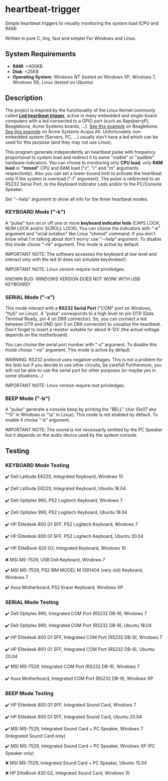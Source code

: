 # heartbeat-trigger
Simple heartbeat triggers to visually monitoring the system load (CPU and RAM)

Written in pure C, tiny, fast and simple! For Windows and Linux.

## System Requirements ##
 - **RAM**: <400KB
 - **Disk**: <25KB
 - **Operating System**: Windows NT (tested on Windows XP, Windows 7, Windows 10), Linux (tested on Ubuntu)

## Description ##

The project is inspired by the functionality of the Linux Kernel commonly called [**Led heartbeat trigger**](https://www.kernel.org/doc/Documentation/devicetree/bindings/leds/common.yaml), active in many embedded and single-board computers with a led connected to a GPIO port (such as RapsberryPI, Beaglebone, Acme Systems boards, ...). [See this example](https://www.youtube.com/watch?v=9Z4ZTovtFKk) on Beaglebone. [See this example](https://www.youtube.com/watch?v=1mVWwjhSKhU) on Acme Systems Acqua A5. Unfortunately non-embedded system (Servers, PC, ...) usually don't have a led which can be used for this purpose (and they may not use Linux).

This program generate independently an heartbeat pulse with frequency proportional to system load and redirect it to some "visible" or "audible" hardware indicators.
You can choise to monitoring only **CPU load**, only **RAM load** or **"mixed"** CPU and RAM load ("c", "r" and "m" arguments respectively). Also you can set a lower-bound limit to activate the heartbeat only if the system is overload ("-l" argument).
The pulse is redirected to an RS232 Serial Port, to the Keyboard Indicator Leds and/or to the PC/Console Speaker.

Set "\-\-help" argument to show all info for the three heartbeat modes.

### KEYBOARD Mode ("-k") ###

A "pulse" turn on or off one or more **keyboard indicator leds** (CAPS LOCK, NUM LOCK and/or SCROLL LOCK). You can choise the indicators with "-k" argument and "octal notation" like Linux "chmod" command. If you don't know what I'm talking about don't worry: use "\-\-help" argument. To disable this mode choise "-nk" argument. This mode is active by default.

IMPORTANT NOTE: The software accesses the keyboard at low level and interact only with the led (it does not simulate keystrokes!).

IMPORTANT NOTE: Linux version require root priviledges.

KNOWN BUG: WINDOWS VERSION DOES NOT WORK WITH USB KEYBOARD!

### SERIAL Mode ("-s") ###

This mode interact with a **RS232 Serial Port** ("COM" port on Windows, "ttyS" on Linux).
A "pulse" corresponds to a high level on pin DTR (Data Terminal Ready, pin 4 on DB9 connector). So, you can connect a led between DTR and GND (pin 5 on DB9 connector) to visualize the heartbeat. Don't forget to insert a resistor suitable for about 9-12V (the actual voltage depends on the motherboard).

You can choise the serial port number with "-s" argument. To disable this mode choise "-ns" argument. This mode is active by default.

WARNING: RS232 protocol uses negative voltages. This is not a problem for the leds but if you decide to use other circuits, be careful! Furthermore, you will not be able to use the serial port for other purposes (or maybe yes in some situations...)

IMPORTANT NOTE: Linux version require root priviledges.

### BEEP Mode ("-b") ###

A "pulse" generate a console beep by printing the "BELL" char (0x07 aka "^G" in Windows or "\a" in Linux). This mode is not enabled by default. To enable it choise "-b" argument.

IMPORTANT NOTE: The sound is not necessarily emitted by the PC Speaker but it depends on the audio device used by the system console.

## Testing ##

### KEYBOARD Mode Testing ###

:heavy_check_mark: Dell Latitude E6220, Integrated Keyboard, Windows 10

:heavy_check_mark: Dell Latitude E6220, Integrated Keyboard, Ubuntu 18.04

:heavy_check_mark: Dell Optiplex 990, PS2 Logitech Keyboard, Windows 7

:heavy_check_mark: Dell Optiplex 990, PS2 Logitech Keyboard, Ubuntu 18.04

:heavy_check_mark: HP Elitedesk 800 G1 SFF, PS2 Logitech Keyboard, Windows 7

:heavy_check_mark: HP Elitedesk 800 G1 SFF, PS2 Logitech Keyboard, Ubuntu 20.04

:heavy_check_mark: HP EliteBook 820 G2, Integrated Keyboard, Windows 10

:x: MSI MS-7529, USB Dell Keyboard, Windows 7

:heavy_check_mark: MSI MS-7529, PS2 IBM MODEL M 1391404 (very old) Keyboard, Windows 7

:heavy_check_mark: Asus Motherboard, PS2 Kraun Keyboard, Windows XP

### SERIAL Mode Testing  ###

:heavy_check_mark: Dell Optiplex 990, Integrated COM Port (RS232 DB-9), Windows 7

:heavy_check_mark: Dell Optiplex 990, Integrated COM Port (RS232 DB-9), Ubuntu 18.04

:heavy_check_mark: HP Elitedesk 800 G1 SFF, Integrated COM Port (RS232 DB-9), Windows 7

:heavy_check_mark: HP Elitedesk 800 G1 SFF, Integrated COM Port (RS232 DB-9), Ubuntu 20.04

:heavy_check_mark: MSI MS-7529, Integrated COM Port (RS232 DB-9), Windows 7

:heavy_check_mark: Asus Motherboard, Integrated COM Port (RS232 DB-9), Windows XP

### BEEP Mode Testing  ###

:heavy_check_mark: HP Elitedesk 800 G1 SFF, Integrated Sound Card, Windows 7

:heavy_check_mark: HP Elitedesk 800 G1 SFF, Integrated Sound Card, Ubuntu 20.04

:heavy_check_mark: MSI MS-7529, Integrated Sound Card + PC Speaker, Windows 7 (Integrated Sound Card only)

:heavy_check_mark: MSI MS-7529, Integrated Sound Card + PC Speaker, Windows XP (PC Speaker only)

:x: MSI MS-7529, Integrated Sound Card + PC Speaker, Ubuntu 15.04

:x: HP EliteBook 820 G2, Integrated Sound Card, Windows 10
